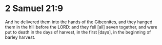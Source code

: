 # 2 Samuel 21:9

And he delivered them into the hands of the Gibeonites, and they hanged them in the hill before the LORD: and they fell [all] seven together, and were put to death in the days of harvest, in the first [days], in the beginning of barley harvest.